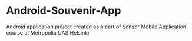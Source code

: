 # Android-Souvenir-App
Android application project created as a part of Sensor Mobile Application course at Metropolia UAS Helsinki
